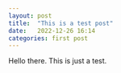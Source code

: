 ```yaml
---
layout: post
title:  "This is a test post"
date:   2022-12-26 16:14
categories: first post
---
```


Hello there. This is just a test.